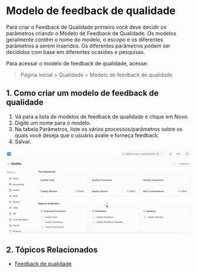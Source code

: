 # Modelo de feedback de qualidade



Para criar o Feedback de Qualidade primeiro você deve decidir os parâmetros criando o Modelo de Feedback de Qualidade. Os modelos geralmente contêm o nome do modelo, o escopo e os diferentes parâmetros a serem inseridos. Os diferentes parâmetros podem ser decididos com base em diferentes ocasiões e pesquisas.


Para acessar o modelo de feedback de qualidade, acesse:



> 
> Página inicial > Qualidade > Modelo de feedback de qualidade
> 
> 
> 


## 1. Como criar um modelo de feedback de qualidade


1. Vá para a lista de modelos de feedback de qualidade e clique em Novo.
2. Digite um nome para o modelo.
3. Na tabela Parâmetros, liste os vários processos/parâmetros sobre os quais você deseja que o usuário avalie e forneça feedback.
4. Salvar.


![Modelo de feedback de qualidade](/files/quality-feedback-template.gif)


## 2. Tópicos Relacionados


* [Feedback de qualidade](/docs/pt/quality-management/quality_feedback)



